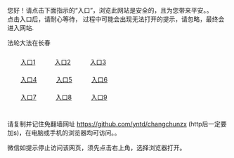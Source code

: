 您好！请点击下面指示的“入口”，浏览此网站是安全的，且为您带来平安。。 <br/>
点击入口后，请耐心等待， 过程中可能会出现无法打开的提示，请忽略，最终会进入网站. </br>

法轮大法在长春<br/>
<div style="padding:10px"><a style="margin:20px" target="_blank" href="https://d151ntnev721qs.cloudfront.net/2Qpsp?dluwbhvr" id="ccLink1" rel="nofollow">入口1</a> <a target="_blank" style="margin:20px" href="https://d3a5xb8gx90gfz.cloudfront.net/2Qpsp?tvqbh" id="ccLink2" rel="nofollow">入口2</a> <a style="margin:20px" target="_blank" href="https://dv6tlsq5vu97p.cloudfront.net/2Qpsp?yrtqhs" id="ccLink3" rel="nofollow">入口3</a></div>

<div style="padding:10px" ><a style="margin:20px" target="_blank" href="https://d151ntnev721qs.cloudfront.net/2Qpsp?dluwbhvr" id="ccLink4" rel="nofollow">入口4</a> <a style="margin:20px" href="https://d3a5xb8gx90gfz.cloudfront.net/2Qpsp?tvqbh" target="_blank" id="ccLink5" rel="nofollow">入口5</a> <a style="margin:20px" href="https://dv6tlsq5vu97p.cloudfront.net/2Qpsp?yrtqhs" target="_blank" id="ccLink6" rel="nofollow">入口6</a></div>

<div style="padding:10px"><a style="margin:20px" target="_blank" href="https://d151ntnev721qs.cloudfront.net/2Qpsp?dluwbhvr" id="ccLink7" rel="nofollow">入口7</a> <a style="margin:20px" href="https://d3a5xb8gx90gfz.cloudfront.net/2Qpsp?tvqbh" target="_blank" id="ccLink8" rel="nofollow">入口8</a> <a style="margin:20px" target="_blank" href="https://dv6tlsq5vu97p.cloudfront.net/2Qpsp?yrtqhs" id="ccLink9" rel="nofollow">入口9</a></div>

<br/>



请复制并记住免翻墙网址 https://github.com/yntd/changchunzx (http后一定要加s)，在电脑或手机的浏览器均可访问。。<br/>

微信如提示停止访问该网页，须先点击右上角，选择浏览器打开。
